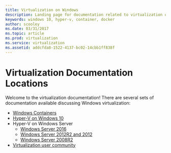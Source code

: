 ```yaml
---
title: Virtualization on Windows
description: Landing page for documentation related to virtualization on Windows 
keywords: windows 10, hyper-v, container, docker
author: scooley
ms.date: 03/31/2017
ms.topic: article
ms.prod: virtualization
ms.service: virtualization
ms.assetid: addcfda8-1522-4137-bc02-14cbb1ff838f
---
```


# Virtualization Documentation Locations
Welcome to the virtualization documentation!  There are several sets of documentation available discussing Windows virtualization:
* [Windows Containers](https://docs.microsoft.com/virtualization/windowscontainers/)
* [Hyper-V on Windows 10](https://docs.microsoft.com/virtualization/hyper-v-on-windows/)
* Hyper-V on Windows Server
  * [Windows Server 2016](https://technet.microsoft.com/windows-server-docs/compute/hyper-v/)
  * [Windows Server 2012R2 and 2012](https://technet.microsoft.com/library/mt169373.aspx)
  * [Windows Server 2008R2](https://technet.microsoft.com/en-us/library/cc753637.aspx)
* [Virtualization user community](https://docs.microsoft.com/virtualization/community/) 
